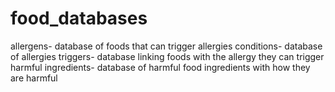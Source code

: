 # food_databases
allergens- database of foods that can trigger allergies
conditions- database of allergies
triggers- database linking foods with the allergy they can trigger
harmful ingredients- database of harmful food ingredients with how they are harmful
